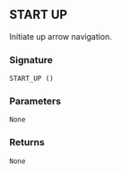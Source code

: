 ## START  UP

Initiate up arrow navigation. 


### Signature

`START_UP ()`


### Parameters

`None`


### Returns

`None`
